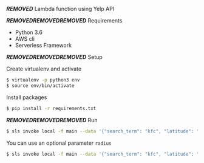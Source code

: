 ***REMOVED*** Lambda function using Yelp API

***REMOVED******REMOVED******REMOVED*** Requirements

- Python 3.6
- AWS cli
- Serverless Framework

***REMOVED******REMOVED******REMOVED*** Setup

Create virtualenv and activate

```sh
$ virtualenv -p python3 env
$ source env/bin/activate
```

Install packages

```sh
$ pip install -r requirements.txt
```

***REMOVED******REMOVED******REMOVED*** Run

```sh
$ sls invoke local -f main --data '{"search_term": "kfc", "latitude": "19.610760", "longitude": "-99.017310"}'
```

You can use an optional parameter `radius`

```sh
$ sls invoke local -f main --data '{"search_term": "kfc", "latitude": "19.610760", "longitude": "-99.017310", "radius": "2000"}'
```
